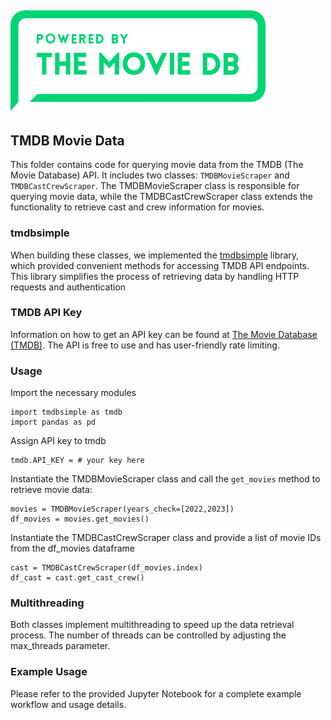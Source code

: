 ![Image Description](../assets/tmdb_logo.png)
---

## TMDB Movie Data 

This folder contains code for querying movie data from the TMDB (The Movie Database) API. 
It includes two classes: `TMDBMovieScraper` and `TMDBCastCrewScraper`. The TMDBMovieScraper class is responsible for 
querying movie data, while the TMDBCastCrewScraper class extends the functionality to retrieve cast and crew information 
for movies. 

### tmdbsimple

When building these classes, we implemented the [tmdbsimple](https://github.com/celiao/tmdbsimple) library, which 
provided convenient methods for accessing TMDB API endpoints. This library simplifies the process of retrieving data by 
handling HTTP requests and authentication

### TMDB API Key

Information on how to get an API key can be found at [The Movie Database (TMDB)](https://developer.themoviedb.org/docs). 
The API is free to use and has user-friendly rate limiting. 


### Usage

Import the necessary modules
```
import tmdbsimple as tmdb
import pandas as pd
```

Assign API key to tmdb
```
tmdb.API_KEY = # your key here
```

Instantiate the TMDBMovieScraper class and call the `get_movies` method to retrieve movie data:
```
movies = TMDBMovieScraper(years_check=[2022,2023])
df_movies = movies.get_movies()
```

Instantiate the TMDBCastCrewScraper class and provide a list of movie IDs from the df_movies dataframe

```
cast = TMDBCastCrewScraper(df_movies.index)
df_cast = cast.get_cast_crew()
```

### Multithreading

Both classes implement multithreading to speed up the data retrieval process. The number of threads can be 
controlled by adjusting the max_threads parameter.

### Example Usage

Please refer to the provided Jupyter Notebook for a complete example workflow and usage details.

